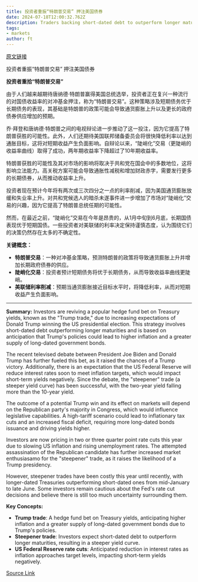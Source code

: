 ```yaml
---
title: 投资者重振“特朗普交易” 押注美国债券
date: 2024-07-18T12:00:32.762Z
description: Traders backing short-dated debt to outperform longer maturities encouraged by prospect of interest rate cuts
tags: 
- markets
author: ft
---
```


[原文链接](https://ft.com/content/f2e97440-6bdb-449d-8403-030450b60125)

投资者重振“特朗普交易” 押注美国债券

**投资者重拾“特朗普交易”**

由于人们越来越期待唐纳德·特朗普赢得美国总统选举，投资者正在复兴一种流行的对国债收益率的对冲基金押注，称为“特朗普交易”。这种策略涉及短期债务优于长期债务的表现，其基础是特朗普的政策可能会导致通货膨胀上升以及更长的政府债券供应增加的预期。

乔·拜登和唐纳德·特朗普之间的电视辩论进一步推动了这一投注，因为它提高了特朗普获胜的可能性。此外，人们还期待美国联邦储备委员会将很快降低利率以达到通胀目标，这将对短期收益产生负面影响。自辩论以来，“陡峭化”交易（更陡峭的收益率曲线）取得了成功，两年期收益率下降超过了10年期收益率。

特朗普获胜的可能性及其对市场的影响将取决于共和党在国会中的多数地位，这将影响立法能力。高关税方案可能会导致通胀性减税和增加财政赤字，需要发行更多的长期债券，从而推动收益率上升。

投资者现在预计今年将有两次或三次四分之一点的利率削减，因为美国通货膨胀放缓和失业率上升。对共和党候选人的暗杀未遂事件进一步增加了市场对“陡峭化”交易的兴趣，因为它提高了特朗普总统任期的可能性。

然而，在最近之前，“陡峭化”交易在今年是昂贵的，从1月中旬到6月底，长期国债表现优于短期国债。一些投资者对美联储的利率决定保持谨慎态度，认为围绕它们的决策仍然存在太多的不确定性。

**关键概念：**
- **特朗普交易**：一种对冲基金策略，预测特朗普的政策将导致通货膨胀上升并增加长期政府债券的供应。
- **陡峭化交易**：投资者预计短期债务将优于长期债务，从而导致收益率曲线更陡峭。
- **美联储利率削减**：预期当通货膨胀接近目标水平时，将降低利率，从而对短期收益产生负面影响。

---

 **Summary:**
Investors are reviving a popular hedge fund bet on Treasury yields, known as the "Trump trade," due to increasing expectations of Donald Trump winning the US presidential election. This strategy involves short-dated debt outperforming longer maturities and is based on anticipation that Trump's policies could lead to higher inflation and a greater supply of long-dated government bonds.

The recent televised debate between President Joe Biden and Donald Trump has further fueled this bet, as it raised the chances of a Trump victory. Additionally, there is an expectation that the US Federal Reserve will reduce interest rates soon to meet inflation targets, which would impact short-term yields negatively. Since the debate, the "steepener" trade (a steeper yield curve) has been successful, with the two-year yield falling more than the 10-year yield.

The outcome of a potential Trump win and its effect on markets will depend on the Republican party's majority in Congress, which would influence legislative capabilities. A high-tariff scenario could lead to inflationary tax cuts and an increased fiscal deficit, requiring more long-dated bonds issuance and driving yields higher.

Investors are now pricing in two or three quarter point rate cuts this year due to slowing US inflation and rising unemployment rates. The attempted assassination of the Republican candidate has further increased market enthusiasamo for the "steepener" trade, as it raises the likelihood of a Trump presidency.

However, steepener trades have been costly this year until recently, with longer-dated Treasuries outperforming short-dated ones from mid-January to late June. Some investors remain cautious about the Fed's rate cut decisions and believe there is still too much uncertainty surrounding them.

**Key Concepts:**
- **Trump trade**: A hedge fund bet on Treasury yields, anticipating higher inflation and a greater supply of long-dated government bonds due to Trump's policies.
- **Steepener trade**: Investors expect short-dated debt to outperform longer maturities, resulting in a steeper yield curve.
- **US Federal Reserve rate cuts**: Anticipated reduction in interest rates as inflation approaches target levels, impacting short-term yields negatively.

[Source Link](https://ft.com/content/f2e97440-6bdb-449d-8403-030450b60125)

